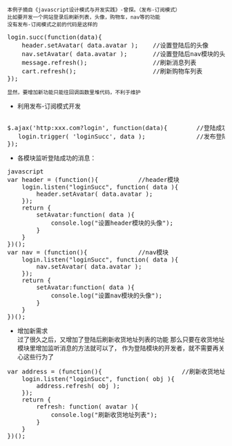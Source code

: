     本例子摘自《javascript设计模式与开发实践》-曾探。（发布-订阅模式）
    比如要开发一个网站登录后刷新列表，头像，购物车，nav等的功能
    没有发布-订阅模式之前的代码是这样的

<pre>
login.succ(function(data){
    header.setAvatar( data.avatar );    //设置登陆后的头像
    nav.setAvatar( data.avatar );       //设置登陆后nav模块的头像
    message.refresh();                  //刷新消息列表
    cart.refresh();                     //刷新购物车列表
});
</pre>
    显然，要增加新功能只能往回调函数里堆代码，不利于维护


* 利用发布-订阅模式开发
<pre> 
$.ajax('http:xxx.com?login', function(data){        //登陆成功
   login.trigger( 'loginSucc', data );              //发布登陆成功的消息
});
</pre>
* 各模块监听登陆成功的消息：
<pre>
javascript
var header = (function(){           //header模块
    login.listen("loginSucc", function( data ){
        header.setAvatar( data.avatar );
    });
    return {
        setAvatar:function( data ){
            console.log("设置header模块的头像");
        }
    }
})();
var nav = (function(){              //nav模块
    login.listen("loginSucc", function( data ){
        nav.setAvatar( data.avatar );
    });
    return {
        setAvatar:function( data ){
            console.log("设置nav模块的头像");
        }
    }
})();
</pre>

* 增加新需求<br>
    过了很久之后，又增加了登陆后刷新收货地址列表的功能
    那么只要在收货地址模块里增加监听消息的方法就可以了，
    作为登陆模块的开发者，就不需要再关心这些行为了
<pre>
var address = (function(){                      //刷新收货地址列表模块
    login.listen("loginSucc", function( obj ){
        address.refresh( obj );
    });
    return {
        refresh: function( avatar ){
            console.log("刷新收货地址列表");
        }
    }
})();
</pre>
